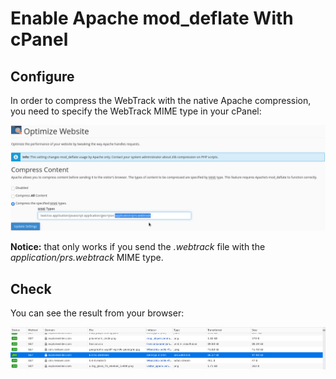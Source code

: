 # Enable Apache mod_deflate With cPanel

## Configure

In order to compress the WebTrack with the native Apache compression, you need to specify the WebTrack MIME type in your cPanel:

![cPanel Configuration](./mod_deflate.png)

**Notice:** that only works if you send the _.webtrack_ file with the _application/prs.webtrack_ MIME type.

## Check

You can see the result from your browser:

![Browser Transfer](./browser_download.png)
